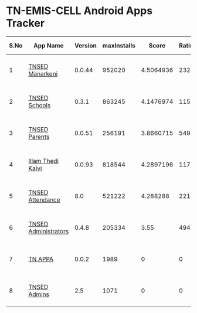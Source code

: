 # TN-EMIS-CELL Android Apps Tracker

| S.No | App Name | Version | maxInstalls | Score | Ratings | 1 Star | 5 Star | Google Play Info |
|------|----------|---------|-------------|-------|---------|--------|--------|------------------|
| 1 | [TNSED Manarkeni](https://play.google.com/store/apps/details?id=in.gov.tnsedstudent.tnemis) | 0.0.44 | 952020 | 4.5064936 | 2327 | 120 | 1732 | [Reviews (842)](https://flatgithub.com/DigitalIndiaArchiver/TNEMISANALYSIS?filename=data%2FReviews_in.gov.tnsedstudent.tnemis.json) - [Permissions (9)](https://flatgithub.com/DigitalIndiaArchiver/TNEMISANALYSIS?filename=data%2FPermissions_in.gov.tnsedstudent.tnemis.json) |
| 2 | [TNSED Schools](https://play.google.com/store/apps/details?id=in.gov.tnschools.tnemis) | 0.3.1 | 863245 | 4.1476974 | 11512 | 1189 | 7270 | [Reviews (2978)](https://flatgithub.com/DigitalIndiaArchiver/TNEMISANALYSIS?filename=data%2FReviews_in.gov.tnschools.tnemis.json) - [Permissions (9)](https://flatgithub.com/DigitalIndiaArchiver/TNEMISANALYSIS?filename=data%2FPermissions_in.gov.tnschools.tnemis.json) |
| 3 | [TNSED Parents](https://play.google.com/store/apps/details?id=in.gov.tnschools.parent) | 0.0.51 | 256191 | 3.8660715 | 549 | 98 | 303 | [Reviews (147)](https://flatgithub.com/DigitalIndiaArchiver/TNEMISANALYSIS?filename=data%2FReviews_in.gov.tnschools.parent.json) - [Permissions (4)](https://flatgithub.com/DigitalIndiaArchiver/TNEMISANALYSIS?filename=data%2FPermissions_in.gov.tnschools.parent.json) |
| 4 | [Illam Thedi Kalvi](https://play.google.com/store/apps/details?id=in.gov.tnschools.itk) | 0.0.93 | 818544 | 4.2897196 | 11756 | 848 | 7930 | [Reviews (2248)](https://flatgithub.com/DigitalIndiaArchiver/TNEMISANALYSIS?filename=data%2FReviews_in.gov.tnschools.itk.json) - [Permissions (10)](https://flatgithub.com/DigitalIndiaArchiver/TNEMISANALYSIS?filename=data%2FPermissions_in.gov.tnschools.itk.json) |
| 5 | [TNSED Attendance](https://play.google.com/store/apps/details?id=in.gov.tnsedattendance.tnemis) | 8.0 | 521222 | 4.288288 | 2214 | 199 | 1535 | [Reviews (744)](https://flatgithub.com/DigitalIndiaArchiver/TNEMISANALYSIS?filename=data%2FReviews_in.gov.tnsedattendance.tnemis.json) - [Permissions (3)](https://flatgithub.com/DigitalIndiaArchiver/TNEMISANALYSIS?filename=data%2FPermissions_in.gov.tnsedattendance.tnemis.json) |
| 6 | [TNSED Administrators](https://play.google.com/store/apps/details?id=in.gov.tnschools.monitoring) | 0.4.8 | 205334 | 3.55 | 494 | 118 | 247 | [Reviews (169)](https://flatgithub.com/DigitalIndiaArchiver/TNEMISANALYSIS?filename=data%2FReviews_in.gov.tnschools.monitoring.json) - [Permissions (9)](https://flatgithub.com/DigitalIndiaArchiver/TNEMISANALYSIS?filename=data%2FPermissions_in.gov.tnschools.monitoring.json) |
| 7 | [TN APPA](https://play.google.com/store/apps/details?id=in.gov.tnschools.tamilpta) | 0.0.2 | 1989 | 0 | 0 | 0 | 0 | [Reviews (0)](https://flatgithub.com/DigitalIndiaArchiver/TNEMISANALYSIS?filename=data%2FReviews_in.gov.tnschools.tamilpta.json) - [Permissions (3)](https://flatgithub.com/DigitalIndiaArchiver/TNEMISANALYSIS?filename=data%2FPermissions_in.gov.tnschools.tamilpta.json) |
| 8 | [TNSED Admins](https://play.google.com/store/apps/details?id=com.tnsed_administrators) | 2.5 | 1071 | 0 | 0 | 0 | 0 | [Reviews (0)](https://flatgithub.com/DigitalIndiaArchiver/TNEMISANALYSIS?filename=data%2FReviews_com.tnsed_administrators.json) - [Permissions (10)](https://flatgithub.com/DigitalIndiaArchiver/TNEMISANALYSIS?filename=data%2FPermissions_com.tnsed_administrators.json) |
